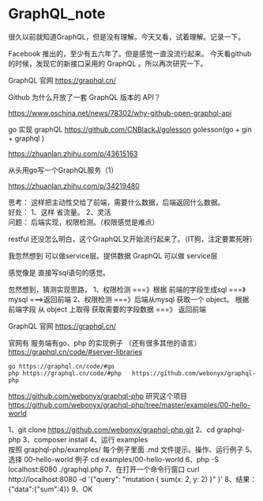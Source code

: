 # GraphQL_note
很久以前就知道GraphQL，但是没有理解。今天又看，试着理解。记录一下。

Facebook 推出的，至少有五六年了。但是感觉一直没流行起来。
今天看github 的时候，发现它的新接口采用的 GraphQL 。所以再次研究一下。

GraphQL 官网
https://graphql.cn/

Github 为什么开放了一套 GraphQL 版本的 API？

https://www.oschina.net/news/78302/why-github-open-graphql-api

go   实现 graphQL
https://github.com/CNBlackJ/golesson
golesson(go + gin + graphql )


https://zhuanlan.zhihu.com/p/43615163

从头用go写一个GraphQL服务（1）

https://zhuanlan.zhihu.com/p/34219480

思考： 这样把主动性交给了前端，需要什么数据，后端返回什么数据。  
      好处： 1、这样 省流量。
            2、灵活            
      问题： 后端实现，权限检测。（权限感觉是难点）       

restful 还没怎么明白，这个GraphQL又开始流行起来了。（IT狗，注定要累死呀）

我忽然想到 可以做service层。提供数据   GraphQL  可以做  service层

感觉像是 直接写sql语句的感觉。

忽然想到，猜测实现思路，
    1、权限检测 ===》根据 前端的字段生成sql  ===》 mysql ===>返回前端 
    2、权限检测 ===》后端从mysql 获取一个 object。 根据 前端字段 从 object 上取得 获取需要的字段数据 ===》 返回前端
    
GraphQL 官网
https://graphql.cn/
    
官网有  服务端有go、php 的实现例子 （还有很多其他的语言）
    https://graphql.cn/code/#server-libraries
    
    go https://graphql.cn/code/#go
    php https://graphql.cn/code/#php   https://github.com/webonyx/graphql-php
    
  https://github.com/webonyx/graphql-php  研究这个项目
 https://github.com/webonyx/graphql-php/tree/master/examples/00-hello-world
 
 1、git clone  	https://github.com/webonyx/graphql-php.git
 2、cd graphql-php
 3、composer install
 4、运行 examples  
 按照 graphql-php/examples/  每个例子里面 .md 文件提示。操作、运行例子
 5、选择 00-hello-world 例子
 cd examples/00-hello-world
 6、php -S localhost:8080 ./graphql.php
 7、在打开一个命令行窗口
 curl http://localhost:8080 -d '{"query": "mutation { sum(x: 2, y: 2) }" }'
 8、结果：
 {"data":{"sum":4}}
 9、OK
 
 
 
    
    
